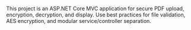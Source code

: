 <!-- Use this file to provide workspace-specific custom instructions to Copilot. For more details, visit https://code.visualstudio.com/docs/copilot/copilot-customization#_use-a-githubcopilotinstructionsmd-file -->

This project is an ASP.NET Core MVC application for secure PDF upload, encryption, decryption, and display. Use best practices for file validation, AES encryption, and modular service/controller separation.
